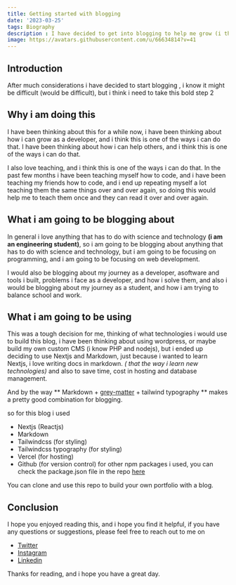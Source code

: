 ```yaml
---
title: Getting started with blogging
date: '2023-03-25'
tags: Biography
description : I have decided to get into blogging to help me grow (i think!).
image: https://avatars.githubusercontent.com/u/66634814?v=41
---
```


## Introduction

After much considerations i have decided to start blogging , i know it might be difficult (would be difficult), but i think i need to take this bold step
2
## Why i am doing this

I have been thinking about this for a while now, i have been thinking about how i can grow as a developer, and i think this is one of the ways i can do that. I have been thinking about how i can help others, and i think this is one of the ways i can do that. 

I also love teaching, and i think this is one of the ways i can do that. In the past few months i have been teaching myself how to code, and i have been teaching my friends how to code, and i end up repeating myself a lot teaching them the same things over and over again, so doing this would help me to teach them once and they can read it over and over again.

## What i am going to be blogging about
In general i love anything that has to do with science and technology **(i am an engineering student)**, so i am going to be blogging about anything that has to do with science and technology, but i am going to be focusing on programming, and i am going to be focusing on web development.

I would also be blogging about my journey as a developer, asoftware and tools i built, problems i face as a developer, and how i solve them, and also i would be blogging about my journey as a student, and how i am trying to balance school and work.



## What i am going to be using
This was a tough decision for me, thinking of what technologies i would use to build this blog, i have been thinking about using wordpress, or maybe build my own custom CMS (i know PHP and nodejs), but i ended up deciding to use Nextjs and Markdown, just because i wanted to learn Nextjs,  i love writing docs in markdown. *( that the way i learn new technologies)* and also to save time, cost in hosting and database management.

And by the way ** Markdown + [grey-matter](https://www.npmjs.com/package/gray-matter) + tailwind typography ** makes a pretty good combination for blogging.

so for this blog i used
- Nextjs (Reactjs)
- Markdown
- Tailwindcss (for styling) 
- Tailwindcss typography (for styling)
- Vercel (for hosting)
- Github (for version control)
for other npm packages i used, you can check the package.json file in the repo [here](https://github.com/codad5/portfolio2/blob/master/package.json)

You can clone and use this repo to build your own portfolio with a blog.

## Conclusion
I hope you enjoyed reading this, and i hope you find it helpful, if you have any questions or suggestions, please feel free to reach out to me on 
- [Twitter](https://twitter.com/codad5_)
- [Instagram](https://instagram.com/codad5_)
- [Linkedin](https://linkedin.com/in/chibueze-aniezeofor)

Thanks for reading, and i hope you have a great day.

